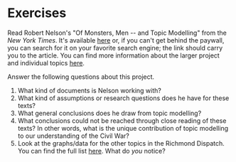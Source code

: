 # Exercises

Read Robert Nelson's "Of Monsters, Men -- and Topic Modelling" from the _New York Times_. It's available [here](http://opinionator.blogs.nytimes.com/2011/05/29/of-monsters-men-and-topic-modeling/?_r=0) or, if you can't get behind the paywall, you can search for it on your favorite search engine; the link should carry you to the article. You can find more information about the larger project and individual topics [here](https://dsl.richmond.edu/dispatch/Topics).

Answer the following questions about this project.

1. What kind of documents is Nelson working with?
2. What kind of assumptions or research questions does he have for these texts?
3. What general conclusions does he draw from topic modelling? 
4. What conclusions could not be reached through close reading of these texts? In other words, what is the unique contribution of topic modelling to our understanding of the Civil War?
5. Look at the graphs/data for the other topics in the Richmond Dispatch. You can find the full list [here](https://dsl.richmond.edu/dispatch/Topics). What do _you_ notice?


